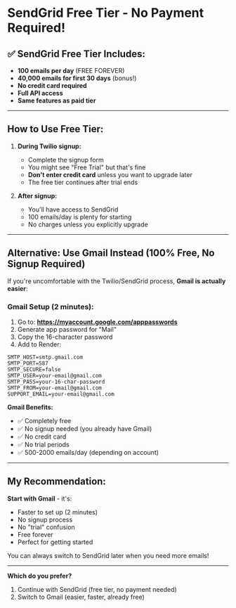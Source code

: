 # SendGrid Free Tier - No Payment Required!

## ✅ SendGrid Free Tier Includes:

- **100 emails per day** (FREE FOREVER)
- **40,000 emails for first 30 days** (bonus!)
- **No credit card required**
- **Full API access**
- **Same features as paid tier**

---

## How to Use Free Tier:

1. **During Twilio signup:**
   - Complete the signup form
   - You might see "Free Trial" but that's fine
   - **Don't enter credit card** unless you want to upgrade later
   - The free tier continues after trial ends

2. **After signup:**
   - You'll have access to SendGrid
   - 100 emails/day is plenty for starting
   - No charges unless you explicitly upgrade

---

## Alternative: Use Gmail Instead (100% Free, No Signup Required)

If you're uncomfortable with the Twilio/SendGrid process, **Gmail is actually easier**:

### Gmail Setup (2 minutes):

1. Go to: **https://myaccount.google.com/apppasswords**
2. Generate app password for "Mail"
3. Copy the 16-character password
4. Add to Render:

```
SMTP_HOST=smtp.gmail.com
SMTP_PORT=587
SMTP_SECURE=false
SMTP_USER=your-email@gmail.com
SMTP_PASS=your-16-char-password
SMTP_FROM=your-email@gmail.com
SUPPORT_EMAIL=your-email@gmail.com
```

**Gmail Benefits:**
- ✅ Completely free
- ✅ No signup needed (you already have Gmail)
- ✅ No credit card
- ✅ No trial periods
- ✅ 500-2000 emails/day (depending on account)

---

## My Recommendation:

**Start with Gmail** - it's:
- Faster to set up (2 minutes)
- No signup process
- No "trial" confusion
- Free forever
- Perfect for getting started

You can always switch to SendGrid later when you need more emails!

---

**Which do you prefer?**
1. Continue with SendGrid (free tier, no payment needed)
2. Switch to Gmail (easier, faster, already free)

